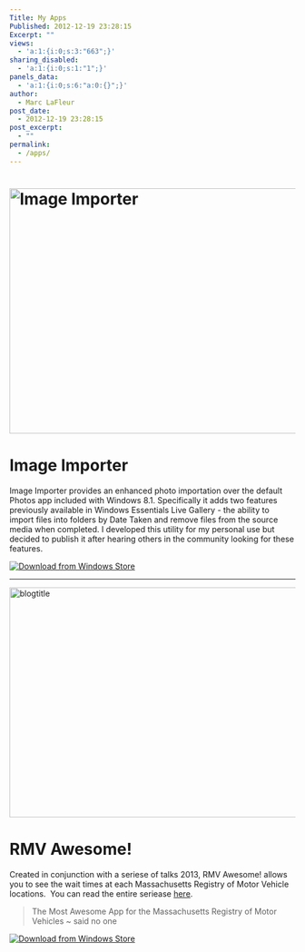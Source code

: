 ```yaml
---
Title: My Apps
Published: 2012-12-19 23:28:15
Excerpt: ""
views:
  - 'a:1:{i:0;s:3:"663";}'
sharing_disabled:
  - 'a:1:{i:0;s:1:"1";}'
panels_data:
  - 'a:1:{i:0;s:6:"a:0:{}";}'
author:
  - Marc LaFleur
post_date:
  - 2012-12-19 23:28:15
post_excerpt:
  - ""
permalink:
  - /apps/
---
```

<h1><img class="alignnone wp-image-1594 size-medium" src="http://massivescale.blob.core.windows.net/blogmedia/2012/12/imageimporter-e1413386904737-768x432.jpg" alt="Image Importer" width="768" height="432" /></h1>

<h1>Image Importer</h1>

Image Importer provides an enhanced photo importation over the default Photos app included with Windows 8.1. Specifically it adds two features previously available in Windows Essentials Live Gallery - the ability to import files into folders by Date Taken and remove files from the source media when completed. I developed this utility for my personal use but decided to publish it after hearing others in the community looking for these features.

<a href="https://www.microsoft.com/store/apps/9wzdncrdkjdn"><img src="https://cmsresources.windowsphone.com/devcenter/en-us/legacy_v1/img/badgegenerator/English_wstore_black_258x67.png" alt="Download from Windows Store" /></a>

<hr />

<img class="alignnone wp-image-1493 size-medium" src="http://massivescale.blob.core.windows.net/blogmedia/2012/12/blogtitle-e1413387002738-768x405.jpg" alt="blogtitle" width="768" height="405" />

<h1>RMV Awesome!</h1>

Created in conjunction with a seriese of talks 2013, RMV Awesome! allows you to see the wait times at each Massachusetts Registry of Motor Vehicle locations.  You can read the entire seriease <a href="http://massivescale.azurewebsites.net/tag/rmv-awesome/">here</a>.

<blockquote>The Most Awesome App for the Massachusetts Registry of Motor Vehicles
~ said no one</blockquote>

<a href="https://www.microsoft.com/store/apps/9wzdncrdkjdk"><img src="https://cmsresources.windowsphone.com/devcenter/en-us/legacy_v1/img/badgegenerator/English_wstore_black_258x67.png" alt="Download from Windows Store" /></a>